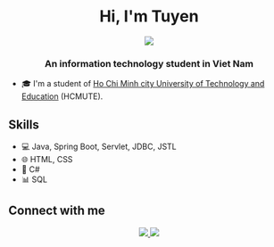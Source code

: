 <h1 align="center">Hi, I'm Tuyen</h1>
<p align="center"><img src="https://img.icons8.com/color/48/000000/vietnam-circular.png"/></p>
<h3 align="center">An information technology student in Viet Nam</h3>

- 🎓 I'm a student of [Ho Chi Minh city University of Technology and Education](https://hcmute.edu.vn) (HCMUTE).

## Skills

- 💻 Java, Spring Boot, Servlet, JDBC, JSTL
- 🌐 HTML, CSS
- 🔧 C#
- 📊 SQL

## Connect with me

<p align="center">
  <a href="https://www.linkedin.com/in/tuyen9823/" target="_blank">
    <img src="https://img.icons8.com/fluent/48/000000/linkedin.png"/>
  </a>
  <a href="https://www.facebook.com/profile.php?id=100070234643413" target="_blank">
    <img src="https://img.icons8.com/fluent/48/000000/facebook-new.png"/>
  </a>
</p>
